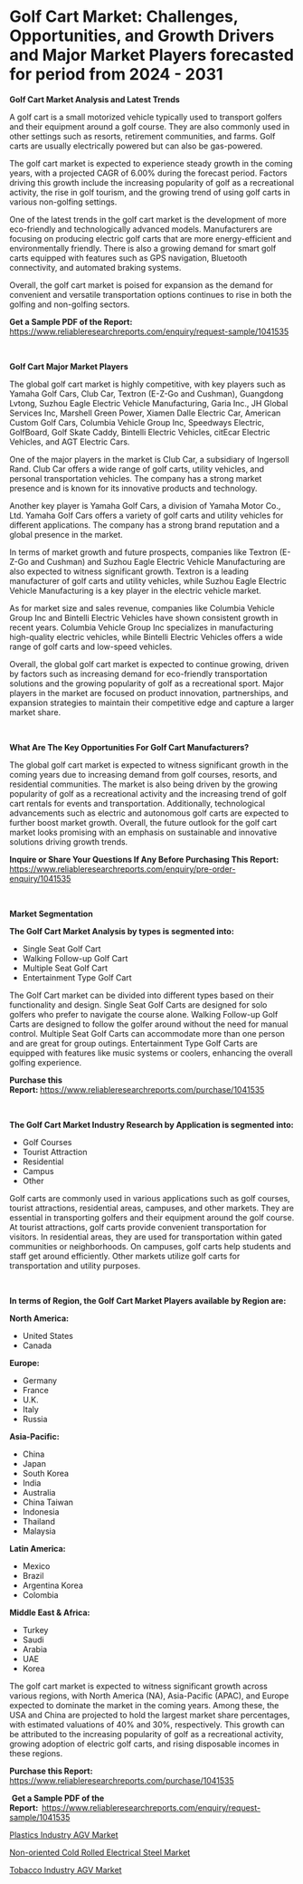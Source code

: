 <p><h1>Golf Cart Market: Challenges, Opportunities, and Growth Drivers and Major Market Players forecasted for period from 2024 - 2031</h1></p><p><strong>Golf Cart Market Analysis and Latest Trends</strong></p>
<p><p>A golf cart is a small motorized vehicle typically used to transport golfers and their equipment around a golf course. They are also commonly used in other settings such as resorts, retirement communities, and farms. Golf carts are usually electrically powered but can also be gas-powered.</p><p>The golf cart market is expected to experience steady growth in the coming years, with a projected CAGR of 6.00% during the forecast period. Factors driving this growth include the increasing popularity of golf as a recreational activity, the rise in golf tourism, and the growing trend of using golf carts in various non-golfing settings.</p><p>One of the latest trends in the golf cart market is the development of more eco-friendly and technologically advanced models. Manufacturers are focusing on producing electric golf carts that are more energy-efficient and environmentally friendly. There is also a growing demand for smart golf carts equipped with features such as GPS navigation, Bluetooth connectivity, and automated braking systems.</p><p>Overall, the golf cart market is poised for expansion as the demand for convenient and versatile transportation options continues to rise in both the golfing and non-golfing sectors.</p></p>
<p><strong>Get a Sample PDF of the Report:&nbsp;</strong> <a href="https://www.reliableresearchreports.com/enquiry/request-sample/1041535">https://www.reliableresearchreports.com/enquiry/request-sample/1041535</a></p>
<p>&nbsp;</p>
<p><strong>Golf Cart Major Market Players</strong></p>
<p><p>The global golf cart market is highly competitive, with key players such as Yamaha Golf Cars, Club Car, Textron (E-Z-Go and Cushman), Guangdong Lvtong, Suzhou Eagle Electric Vehicle Manufacturing, Garia Inc., JH Global Services Inc, Marshell Green Power, Xiamen Dalle Electric Car, American Custom Golf Cars, Columbia Vehicle Group Inc, Speedways Electric, GolfBoard, Golf Skate Caddy, Bintelli Electric Vehicles, citEcar Electric Vehicles, and AGT Electric Cars.</p><p>One of the major players in the market is Club Car, a subsidiary of Ingersoll Rand. Club Car offers a wide range of golf carts, utility vehicles, and personal transportation vehicles. The company has a strong market presence and is known for its innovative products and technology.</p><p>Another key player is Yamaha Golf Cars, a division of Yamaha Motor Co., Ltd. Yamaha Golf Cars offers a variety of golf carts and utility vehicles for different applications. The company has a strong brand reputation and a global presence in the market.</p><p>In terms of market growth and future prospects, companies like Textron (E-Z-Go and Cushman) and Suzhou Eagle Electric Vehicle Manufacturing are also expected to witness significant growth. Textron is a leading manufacturer of golf carts and utility vehicles, while Suzhou Eagle Electric Vehicle Manufacturing is a key player in the electric vehicle market.</p><p>As for market size and sales revenue, companies like Columbia Vehicle Group Inc and Bintelli Electric Vehicles have shown consistent growth in recent years. Columbia Vehicle Group Inc specializes in manufacturing high-quality electric vehicles, while Bintelli Electric Vehicles offers a wide range of golf carts and low-speed vehicles.</p><p>Overall, the global golf cart market is expected to continue growing, driven by factors such as increasing demand for eco-friendly transportation solutions and the growing popularity of golf as a recreational sport. Major players in the market are focused on product innovation, partnerships, and expansion strategies to maintain their competitive edge and capture a larger market share.</p></p>
<p>&nbsp;</p>
<p><strong>What Are The Key Opportunities For Golf Cart Manufacturers?</strong></p>
<p><p>The global golf cart market is expected to witness significant growth in the coming years due to increasing demand from golf courses, resorts, and residential communities. The market is also being driven by the growing popularity of golf as a recreational activity and the increasing trend of golf cart rentals for events and transportation. Additionally, technological advancements such as electric and autonomous golf carts are expected to further boost market growth. Overall, the future outlook for the golf cart market looks promising with an emphasis on sustainable and innovative solutions driving growth trends.</p></p>
<p><strong>Inquire or Share Your Questions If Any Before Purchasing This Report:</strong> <a href="https://www.reliableresearchreports.com/enquiry/pre-order-enquiry/1041535">https://www.reliableresearchreports.com/enquiry/pre-order-enquiry/1041535</a></p>
<p>&nbsp;</p>
<p><strong>Market Segmentation</strong></p>
<p><strong>The Golf Cart Market Analysis by types is segmented into:</strong></p>
<p><ul><li>Single Seat Golf Cart</li><li>Walking Follow-up Golf Cart</li><li>Multiple Seat Golf Cart</li><li>Entertainment Type Golf Cart</li></ul></p>
<p><p>The Golf Cart market can be divided into different types based on their functionality and design. Single Seat Golf Carts are designed for solo golfers who prefer to navigate the course alone. Walking Follow-up Golf Carts are designed to follow the golfer around without the need for manual control. Multiple Seat Golf Carts can accommodate more than one person and are great for group outings. Entertainment Type Golf Carts are equipped with features like music systems or coolers, enhancing the overall golfing experience.</p></p>
<p><strong>Purchase this Report:&nbsp;</strong><a href="https://www.reliableresearchreports.com/purchase/1041535">https://www.reliableresearchreports.com/purchase/1041535</a></p>
<p>&nbsp;</p>
<p><strong>The Golf Cart Market Industry Research by Application is segmented into:</strong></p>
<p><ul><li>Golf Courses</li><li>Tourist Attraction</li><li>Residential</li><li>Campus</li><li>Other</li></ul></p>
<p><p>Golf carts are commonly used in various applications such as golf courses, tourist attractions, residential areas, campuses, and other markets. They are essential in transporting golfers and their equipment around the golf course. At tourist attractions, golf carts provide convenient transportation for visitors. In residential areas, they are used for transportation within gated communities or neighborhoods. On campuses, golf carts help students and staff get around efficiently. Other markets utilize golf carts for transportation and utility purposes.</p></p>
<p>&nbsp;</p>
<p><strong>In terms of Region, the Golf Cart Market Players available by Region are:</strong></p>
<p>
    <p> <strong> North America: </strong>
        <ul>
            <li>United States</li>
            <li>Canada</li>
        </ul>
        </p> 
    <p> <strong> Europe: </strong>
        <ul>
            <li>Germany</li>
            <li>France</li>
            <li>U.K.</li>
            <li>Italy</li>
            <li>Russia</li>
        </ul>
        </p> 
    <p> <strong> Asia-Pacific: </strong>
        <ul>
            <li>China</li>
            <li>Japan</li>
            <li>South Korea</li>
            <li>India</li>
            <li>Australia</li>
            <li>China Taiwan</li>
            <li>Indonesia</li>
            <li>Thailand</li>
            <li>Malaysia</li>
        </ul>
        </p> 
    <p> <strong> Latin America: </strong>
        <ul>
            <li>Mexico</li>
            <li>Brazil</li>
            <li>Argentina Korea</li>
            <li>Colombia</li>
        </ul>
        </p> 
    <p> <strong> Middle East & Africa: </strong>
        <ul>
            <li>Turkey</li>
            <li>Saudi</li>
            <li>Arabia</li>
            <li>UAE</li>
            <li>Korea</li>
        </ul>
    </p>
    </p>
<p><p>The golf cart market is expected to witness significant growth across various regions, with North America (NA), Asia-Pacific (APAC), and Europe expected to dominate the market in the coming years. Among these, the USA and China are projected to hold the largest market share percentages, with estimated valuations of 40% and 30%, respectively. This growth can be attributed to the increasing popularity of golf as a recreational activity, growing adoption of electric golf carts, and rising disposable incomes in these regions.</p></p>
<p><strong>Purchase this Report: </strong><a href="https://www.reliableresearchreports.com/purchase/1041535">https://www.reliableresearchreports.com/purchase/1041535</a></p>
<p>&nbsp;<strong>Get a Sample PDF of the Report:&nbsp;&nbsp;</strong><a href="https://www.reliableresearchreports.com/enquiry/request-sample/1041535">https://www.reliableresearchreports.com/enquiry/request-sample/1041535</a></p>
<p><strong></strong></p>
<p><p><a href="https://view.publitas.com/reportprime-1/plastics-industry-agv-market-insights-market-players-and-forecast-till-2030/">Plastics Industry AGV Market</a></p><p><a href="https://view.publitas.com/reportprime-1/non-oriented-cold-rolled-electrical-steel-market-share-market-new-trends-analysis-report-by-type-by-application-by-end-use-by-region-and-segment-forecasts-2023-2030/">Non-oriented Cold Rolled Electrical Steel Market</a></p><p><a href="https://view.publitas.com/reportprime-1/tobacco-industry-agv-market-size-growth-and-forecast-from-2023-2030/">Tobacco Industry AGV Market</a></p></p>